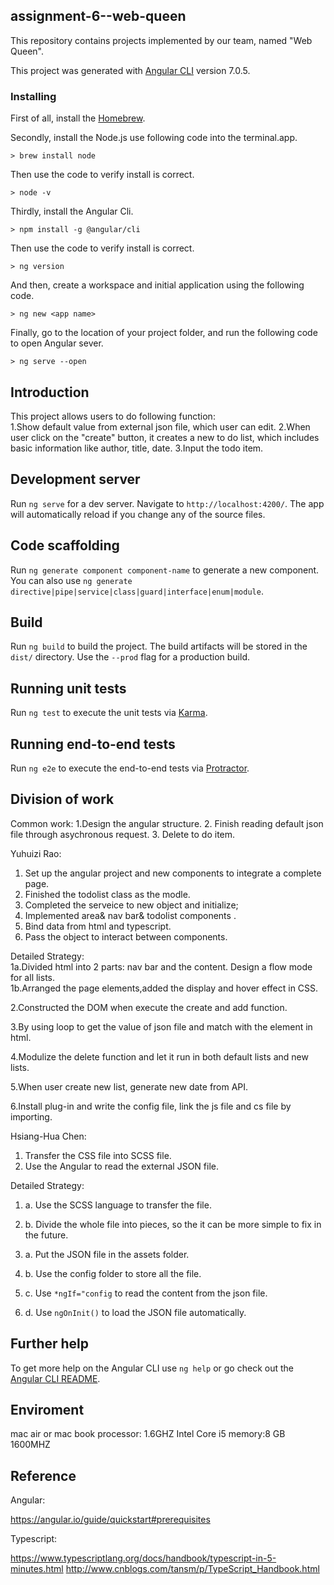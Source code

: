 ## assignment-6--web-queen

This repository contains projects implemented by our team, named "Web Queen".

This project was generated with [Angular CLI](https://github.com/angular/angular-cli) version 7.0.5.

### Installing

First of all, install the [Homebrew](https://brew.sh).

Secondly, install the Node.js use following code into the terminal.app.

```
> brew install node
```

Then use the code to verify install is correct.

```
> node -v
```

Thirdly, install the Angular Cli.

```
> npm install -g @angular/cli
```

Then use the code to verify install is correct.

```
> ng version
```

And then, create a workspace and initial application using the following code.

```
> ng new <app name>
```

Finally, go to the location of your project folder, and run the following code to open Angular sever.

```
> ng serve --open
```

## Introduction

This project allows users to do following function:   
1.Show default value from external json file, which user can edit.
2.When user click on the "create" button, it creates a new to do list, which includes basic information like author, title, date.
3.Input the todo item.  


## Development server

Run `ng serve` for a dev server. Navigate to `http://localhost:4200/`. The app will automatically reload if you change any of the source files.

## Code scaffolding

Run `ng generate component component-name` to generate a new component. You can also use `ng generate directive|pipe|service|class|guard|interface|enum|module`.

## Build

Run `ng build` to build the project. The build artifacts will be stored in the `dist/` directory. Use the `--prod` flag for a production build.

## Running unit tests

Run `ng test` to execute the unit tests via [Karma](https://karma-runner.github.io).

## Running end-to-end tests

Run `ng e2e` to execute the end-to-end tests via [Protractor](http://www.protractortest.org/).

## Division of work
Common work: 1.Design the angular structure.  2. Finish reading default json file through asychronous request. 3. Delete to do item.


Yuhuizi Rao:     
1. Set up the angular project and new components to integrate a complete page.
2. Finished the todolist class as the modle.
3. Completed the serveice to new object and initialize;
4. Implemented area& nav bar& todolist components .
5. Bind data from html and typescript.
6. Pass the object to interact between components.

Detailed Strategy:   
1a.Divided html into 2 parts: nav bar and the content.  Design a flow mode for all lists.  
1b.Arranged the page elements,added the display and hover effect in CSS.  

2.Constructed the DOM when execute the create and add function.   

3.By using loop to get the value of json file and match with the element in html.   

4.Modulize the delete function and let it run in both default lists and new lists.

5.When user create new list, generate new date from API.  

6.Install plug-in and write the config file, link the js file and cs file by importing.


  
Hsiang-Hua Chen:
1. Transfer the CSS file into SCSS file. 
2. Use the Angular to read the external JSON file.

Detailed Strategy: 
1. a. Use the SCSS language to transfer the file.
1. b. Divide the whole file into pieces, so the it can be more simple to fix in the future.

2. a. Put the JSON file in the assets folder.
2. b. Use the config folder to store all the file.
2. c. Use `*ngIf="config` to read the content from the json file.
2. d. Use `ngOnInit()` to load the JSON file automatically.


## Further help

To get more help on the Angular CLI use `ng help` or go check out the [Angular CLI README](https://github.com/angular/angular-cli/blob/master/README.md).

## Enviroment
mac air or mac book
processor: 1.6GHZ Intel Core i5
memory:8 GB 1600MHZ

## Reference

Angular:

https://angular.io/guide/quickstart#prerequisites

Typescript:

https://www.typescriptlang.org/docs/handbook/typescript-in-5-minutes.html
http://www.cnblogs.com/tansm/p/TypeScript_Handbook.html

